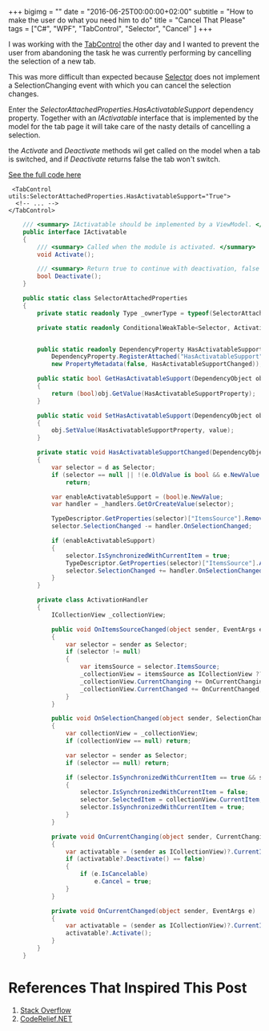 +++
bigimg = ""
date = "2016-06-25T00:00:00+02:00"
subtitle = "How to make the user do what you need him to do"
title = "Cancel That Please"
tags = ["C#", "WPF", "TabControl", "Selector", "Cancel" ]
+++

I was working with the [TabControl](https://msdn.microsoft.com/en-us/library/system.windows.controls.tabcontrol(v=vs.110).aspx) the other day
 and I wanted to prevent the user from abandoning the task he was currently performing by cancelling the selection of a new tab. 

This was more difficult than expected because [Selector](https://msdn.microsoft.com/en-us/library/system.windows.controls.primitives.selector(v=vs.110).aspx)
 does not implement a SelectionChanging event with which you can cancel the selection changes.

Enter the  *SelectorAttachedProperties.HasActivatableSupport* dependency property. Together with an *IActivatable* interface that is implemented by the model for the tab page it will take care of the nasty details of cancelling a selection.

the *Activate* and *Deactivate* methods wil get called on the model when a tab is switched, and if  *Deactivate* returns false the tab won't switch.


[See the full code here](https://github.com/resc/wpfmagic/tree/master/SelectorAttachedPropertiesHasActivatableSupport)

```xaml
 <TabControl utils:SelectorAttachedProperties.HasActivatableSupport="True">
  <!-- ... -->
</TabControl>
```

```csharp
    /// <summary> IActivatable should be implemented by a ViewModel. </summary>
    public interface IActivatable
    {
        /// <summary> Called when the module is activated. </summary>
        void Activate();

        /// <summary> Return true to continue with deactivation, false to cancel deactivation. </summary>
        bool Deactivate();
    }

    public static class SelectorAttachedProperties
    {
        private static readonly Type _ownerType = typeof(SelectorAttachedProperties);

        private static readonly ConditionalWeakTable<Selector, ActivationHandler> _handlers = new ConditionalWeakTable<Selector, ActivationHandler>();


        public static readonly DependencyProperty HasActivatableSupportProperty =
            DependencyProperty.RegisterAttached("HasActivatableSupport", typeof(bool), _ownerType,
            new PropertyMetadata(false, HasActivatableSupportChanged));

        public static bool GetHasActivatableSupport(DependencyObject obj)
        {
            return (bool)obj.GetValue(HasActivatableSupportProperty);
        }

        public static void SetHasActivatableSupport(DependencyObject obj, bool value)
        {
            obj.SetValue(HasActivatableSupportProperty, value);
        }

        private static void HasActivatableSupportChanged(DependencyObject d, DependencyPropertyChangedEventArgs e)
        {
            var selector = d as Selector;
            if (selector == null || !(e.OldValue is bool && e.NewValue is bool) || e.OldValue == e.NewValue)
                return;

            var enableActivatableSupport = (bool)e.NewValue;
            var handler = _handlers.GetOrCreateValue(selector);

            TypeDescriptor.GetProperties(selector)["ItemsSource"].RemoveValueChanged(selector, handler.OnItemsSourceChanged);
            selector.SelectionChanged -= handler.OnSelectionChanged;

            if (enableActivatableSupport)
            {
                selector.IsSynchronizedWithCurrentItem = true;
                TypeDescriptor.GetProperties(selector)["ItemsSource"].AddValueChanged(selector, handler.OnItemsSourceChanged);
                selector.SelectionChanged += handler.OnSelectionChanged;
            }
        }

        private class ActivationHandler
        {
            ICollectionView _collectionView;

            public void OnItemsSourceChanged(object sender, EventArgs e)
            {
                var selector = sender as Selector;
                if (selector != null)
                {
                    var itemsSource = selector.ItemsSource;
                    _collectionView = itemsSource as ICollectionView ?? CollectionViewSource.GetDefaultView(itemsSource);
                    _collectionView.CurrentChanging += OnCurrentChanging;
                    _collectionView.CurrentChanged += OnCurrentChanged;
                }
            }

            public void OnSelectionChanged(object sender, SelectionChangedEventArgs args)
            {
                var collectionView = _collectionView;
                if (collectionView == null) return;

                var selector = sender as Selector;
                if (selector == null) return;

                if (selector.IsSynchronizedWithCurrentItem == true && selector.SelectedItem != collectionView.CurrentItem)
                {
                    selector.IsSynchronizedWithCurrentItem = false;
                    selector.SelectedItem = collectionView.CurrentItem;
                    selector.IsSynchronizedWithCurrentItem = true;
                }
            }

            private void OnCurrentChanging(object sender, CurrentChangingEventArgs e)
            {
                var activatable = (sender as ICollectionView)?.CurrentItem as IActivatable;
                if (activatable?.Deactivate() == false)
                {
                    if (e.IsCancelable)
                        e.Cancel = true;
                }
            }

            private void OnCurrentChanged(object sender, EventArgs e)
            {
                var activatable = (sender as ICollectionView)?.CurrentItem as IActivatable;
                activatable?.Activate();
            }
        }
    }

```

References That Inspired This Post
====
1. [Stack Overflow](http://stackoverflow.com/questions/30706758/how-to-cancel-tab-change-in-wpf-tabcontrol)
2. [CodeRelief.NET](https://coderelief.net/2011/11/07/fixing-issynchronizedwithcurrentitem-and-icollectionview-cancel-bug-with-an-attached-property/)
